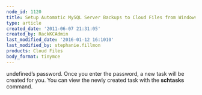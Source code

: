 ```yaml
---
node_id: 1120
title: Setup Automatic MySQL Server Backups to Cloud Files from Windows
type: article
created_date: '2011-06-07 21:31:05'
created_by: RackKCAdmin
last_modified_date: '2016-01-12 16:1010'
last_modified_by: stephanie.fillmon
products: Cloud Files
body_format: tinymce
---
```


undefined&rsquo;s password. Once you enter the password, a new task will be
    created for you. You can view the newly created task with the
    **schtasks** command.


